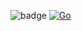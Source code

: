 ![badge](https://img.shields.io/endpoint?url=https://gist.githubusercontent.com/davidvanlaatum/c77e2d5c6afe0044c618cf1208e6d78a/raw/coverage.json)
[![Go](https://github.com/davidvanlaatum/dvgoutils/actions/workflows/go.yml/badge.svg)](https://github.com/davidvanlaatum/dvgoutils/actions/workflows/go.yml)

